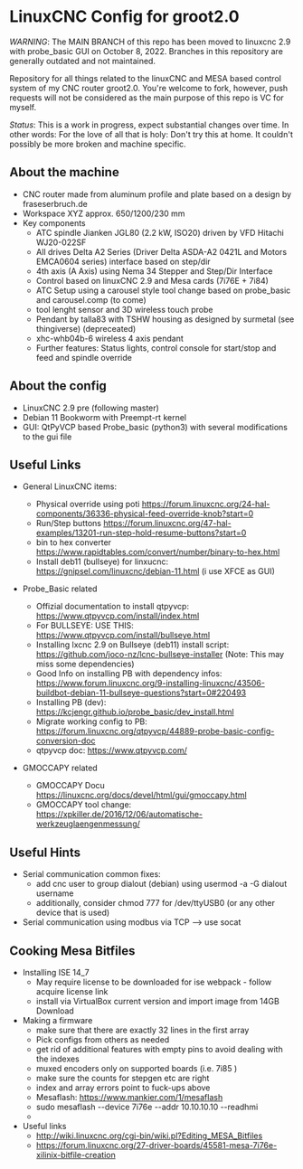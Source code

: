 # LinuxCNC Config for groot2.0
_WARNING_: The MAIN BRANCH of this repo has been moved to linuxcnc 2.9 with probe_basic GUI  on October 8, 2022. Branches in this repository are generally outdated and not maintained. 

Repository for all things related to the linuxCNC and MESA based control system of my CNC router groot2.0. You're welcome to fork, however, push requests will not be considered as the main purpose of this repo is VC for myself.

_Status_: This is a work in progress, expect substantial changes over time. In other words: For the love of all that is holy: Don't try this at home. It couldn't possibly be more broken and machine specific.

## About the machine
* CNC router made from aluminum profile and plate based on a design by fraseserbruch.de
* Workspace XYZ approx. 650/1200/230 mm
* Key components
    * ATC spindle Jianken JGL80 (2.2 kW, ISO20) driven by VFD Hitachi WJ20-022SF
    * All drives Delta A2 Series (Driver Delta ASDA-A2 0421L and Motors EMCA0604 series) interface based on step/dir
    * 4th axis (A Axis) using Nema 34 Stepper and Step/Dir Interface
    * Control based on linuxCNC 2.9 and Mesa cards (7i76E + 7i84)
    * ATC Setup using a carousel style tool change based on probe_basic and carousel.comp (to come)
    * tool lenght sensor and 3D wireless touch probe
    * Pendant by talla83 with TSHW housing as designed by surmetal (see thingiverse) (depreceated)
    * xhc-whb04b-6 wireless 4 axis pendant
    * Further features: Status lights, control console for start/stop and feed and spindle override

## About the config
* LinuxCNC 2.9 pre (following master)
* Debian 11 Bookworm with Preempt-rt kernel 
* GUI: QtPyVCP based Probe_basic (python3) with several modifications to the gui file

## Useful Links 
* General LinuxCNC items:
    * Physical override using poti https://forum.linuxcnc.org/24-hal-components/36336-physical-feed-override-knob?start=0
    * Run/Step buttons https://forum.linuxcnc.org/47-hal-examples/13201-run-step-hold-resume-buttons?start=0
    * bin to hex converter https://www.rapidtables.com/convert/number/binary-to-hex.html
    * Install deb11 (bullseye) for linxucnc: https://gnipsel.com/linuxcnc/debian-11.html (i use XFCE as GUI)
    
* Probe_Basic related
    * Offizial documentation to install qtpyvcp: https://www.qtpyvcp.com/install/index.html
    * For BULLSEYE: USE THIS: https://www.qtpyvcp.com/install/bullseye.html
    * Installing lxcnc 2.9 on Bullseye (deb11) install script: https://github.com/joco-nz/lcnc-bullseye-installer (Note: This may miss some dependencies)
    * Good Info on installing PB with dependency infos: https://www.forum.linuxcnc.org/9-installing-linuxcnc/43506-buildbot-debian-11-bullseye-questions?start=0#220493
    * Installing PB (dev): https://kcjengr.github.io/probe_basic/dev_install.html 
    * Migrate working config to PB: https://forum.linuxcnc.org/qtpyvcp/44889-probe-basic-config-conversion-doc
    * qtpyvcp doc: https://www.qtpyvcp.com/
* GMOCCAPY related
    * GMOCCAPY Docu https://linuxcnc.org/docs/devel/html/gui/gmoccapy.html
    * GMOCCAPY tool change: https://xpkiller.de/2016/12/06/automatische-werkzeuglaengenmessung/


## Useful Hints
* Serial communication common fixes: 
    * add cnc user to group dialout (debian) using usermod -a -G dialout username
    * additionally, consider chmod 777 for /dev/ttyUSB0 (or any other device that is used)
* Serial communication using modbus via TCP --> use socat

## Cooking Mesa Bitfiles
* Installing ISE 14_7
   * May require license to be downloaded for ise webpack - follow acquire license link
   * install via VirtualBox current version and import image from 14GB Download  
* Making a firmware
   * make sure that there are exactly 32 lines in the first array
   * Pick configs from others as needed
   * get rid of additional features with empty pins to avoid dealing with the indexes
   * muxed encoders only on supported boards (i.e. 7i85   )
   * make sure the counts for stepgen etc are right
   * index and array errors point to fuck-ups above
   * Mesaflash: https://www.mankier.com/1/mesaflash
   * sudo mesaflash --device 7i76e --addr 10.10.10.10 --readhmi
   * 
* Useful links
   * http://wiki.linuxcnc.org/cgi-bin/wiki.pl?Editing_MESA_Bitfiles
   * https://forum.linuxcnc.org/27-driver-boards/45581-mesa-7i76e-xilinix-bitfile-creation
